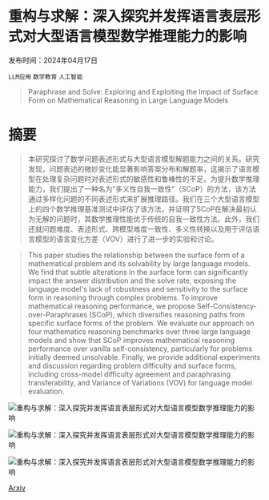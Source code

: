 # 重构与求解：深入探究并发挥语言表层形式对大型语言模型数学推理能力的影响

发布时间：2024年04月17日

`LLM应用` `数学教育` `人工智能`

> Paraphrase and Solve: Exploring and Exploiting the Impact of Surface Form on Mathematical Reasoning in Large Language Models

# 摘要

> 本研究探讨了数学问题表述形式与大型语言模型解题能力之间的关系。研究发现，问题表述的微妙变化能显著影响答案分布和解题率，这揭示了语言模型在处理复杂问题时对表述形式的敏感性和鲁棒性的不足。为提升数学推理能力，我们提出了一种名为“多义性自我一致性”（SCoP）的方法，该方法通过多样化问题的不同表述形式来扩展推理路径。我们在三个大型语言模型上的四个数学推理基准测试中评估了该方法，并证明了SCoP在解决最初认为无解的问题时，其数学推理性能优于传统的自我一致性方法。此外，我们还就问题难度、表述形式、跨模型难度一致性、多义性转换以及用于评估语言模型的语言变化方差（VOV）进行了进一步的实验和讨论。

> This paper studies the relationship between the surface form of a mathematical problem and its solvability by large language models. We find that subtle alterations in the surface form can significantly impact the answer distribution and the solve rate, exposing the language model's lack of robustness and sensitivity to the surface form in reasoning through complex problems. To improve mathematical reasoning performance, we propose Self-Consistency-over-Paraphrases (SCoP), which diversifies reasoning paths from specific surface forms of the problem. We evaluate our approach on four mathematics reasoning benchmarks over three large language models and show that SCoP improves mathematical reasoning performance over vanilla self-consistency, particularly for problems initially deemed unsolvable. Finally, we provide additional experiments and discussion regarding problem difficulty and surface forms, including cross-model difficulty agreement and paraphrasing transferability, and Variance of Variations (VOV) for language model evaluation.

![重构与求解：深入探究并发挥语言表层形式对大型语言模型数学推理能力的影响](../../../paper_images/2404.11500/x1.png)

![重构与求解：深入探究并发挥语言表层形式对大型语言模型数学推理能力的影响](../../../paper_images/2404.11500/x2.png)

![重构与求解：深入探究并发挥语言表层形式对大型语言模型数学推理能力的影响](../../../paper_images/2404.11500/x3.png)

[Arxiv](https://arxiv.org/abs/2404.11500)